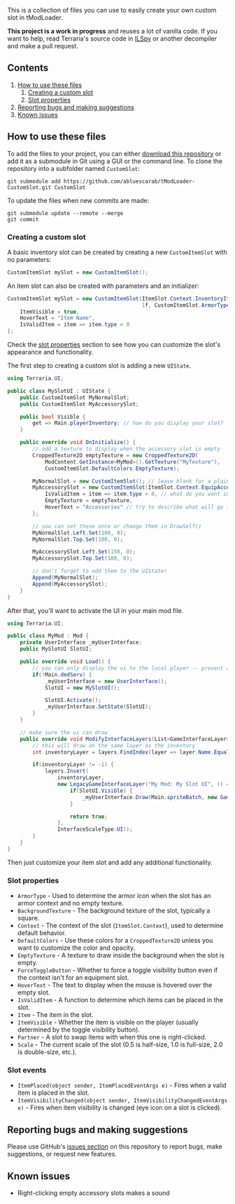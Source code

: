 ﻿This is a collection of files you can use to easily create your own custom slot in tModLoader.

**This project is a work in progress** and reuses a lot of vanilla code. If you want to help, read Terraria's source code in [ILSpy](https://github.com/icsharpcode/ILSpy) or another decompiler and make a pull request.

## Contents
1. [How to use these files](#how-to-use-these-files)
    1. [Creating a custom slot](#creating-a-custom-slot)
    2. [Slot properties](#slot-properties)
2. [Reporting bugs and making suggestions](#reporting-bugs-and-making-suggestions)
3. [Known issues](#known-issues)

## How to use these files
To add the files to your project, you can either [download this repository](https://github.com/abluescarab/tModLoader-CustomSlot/archive/master.zip) or add it as a submodule in Git using a GUI or the command line. To clone the repository into a subfolder named `CustomSlot`:
```
git submodule add https://github.com/abluescarab/tModLoader-CustomSlot.git CustomSlot
```

To update the files when new commits are made:
```
git submodule update --remote --merge
git commit
```

### Creating a custom slot
A basic inventory slot can be created by creating a new `CustomItemSlot` with no parameters:
```csharp
CustomItemSlot mySlot = new CustomItemSlot();
```
An item slot can also be created with parameters and an initializer:
```csharp
CustomItemSlot mySlot = new CustomItemSlot(ItemSlot.Context.InventoryItem,
                                           1f, CustomItemSlot.ArmorType.Head) {
    ItemVisible = true,
    HoverText = "Item Name",
    IsValidItem = item => item.type > 0
};
```
Check the [slot properties](#slot-properties) section to see how you can customize the slot's appearance and functionality.

The first step to creating a custom slot is adding a new `UIState`.
```csharp
using Terraria.UI;

public class MySlotUI : UIState {
    public CustomItemSlot MyNormalSlot;
    public CustomItemSlot MyAccessorySlot;

    public bool Visible {
        get => Main.playerInventory; // how do you display your slot?
    }

    public override void OnInitialize() {
        // add a texture to display when the accessory slot is empty
        CroppedTexture2D emptyTexture = new CroppedTexture2D(
            ModContent.GetInstance<MyMod>().GetTexture("MyTexture"),
            CustomItemSlot.DefaultColors.EmptyTexture);

        MyNormalSlot = new CustomItemSlot(); // leave blank for a plain inventory space
        MyAccessorySlot = new CustomItemSlot(ItemSlot.Context.EquipAccessory, 0.85f) {
            IsValidItem = item => item.type > 0, // what do you want in the slot?
            EmptyTexture = emptyTexture,
            HoverText = "Accessories" // try to describe what will go into the slot
        };

        // you can set these once or change them in DrawSelf()
        MyNormalSlot.Left.Set(100, 0);
        MyNormalSlot.Top.Set(100, 0);

        MyAccessorySlot.Left.Set(150, 0);
        MyAccessorySlot.Top.Set(100, 0);

        // don't forget to add them to the UIState!
        Append(MyNormalSlot);
        Append(MyAccessorySlot);
    }
}
```
After that, you'll want to activate the UI in your main mod file.
```csharp
using Terraria.UI;

public class MyMod : Mod {
    private UserInterface _myUserInterface;
    public MySlotUI SlotUI;

    public override void Load() {
        // you can only display the ui to the local player -- prevent an error message!
        if(!Main.dedServ) {
            _myUserInterface = new UserInterface();
            SlotUI = new MySlotUI();

            SlotUI.Activate();
            _myUserInterface.SetState(SlotUI);
        }
    }

    // make sure the ui can draw
    public override void ModifyInterfaceLayers(List<GameInterfaceLayer> layers) {
        // this will draw on the same layer as the inventory
        int inventoryLayer = layers.FindIndex(layer => layer.Name.Equals("Vanilla: Inventory"));

        if(inventoryLayer != -1) {
            layers.Insert(
                inventoryLayer,
                new LegacyGameInterfaceLayer("My Mod: My Slot UI", () => {
                    if(SlotUI.Visible) {
                        _myUserInterface.Draw(Main.spriteBatch, new GameTime());
                    }

                    return true;
                },
                InterfaceScaleType.UI));
        }
    }
}
```
Then just customize your item slot and add any additional functionality.

### Slot properties
* `ArmorType` - Used to determine the armor icon when the slot has an armor context and no empty texture.
* `BackgroundTexture` - The background texture of the slot, typically a square.
* `Context` - The context of the slot (`ItemSlot.Context`), used to determine default behavior.
* `DefaultColors` - Use these colors for a `CroppedTexture2D` unless you want to customize the color and opacity.
* `EmptyTexture` - A texture to draw inside the background when the slot is empty.
* `ForceToggleButton` - Whether to force a toggle visibility button even if the context isn't for an equipment slot.
* `HoverText` - The text to display when the mouse is hovered over the empty slot.
* `IsValidItem` - A function to determine which items can be placed in the slot.
* `Item` - The item in the slot.
* `ItemVisible` - Whether the item is visible on the player (usually determined by the toggle visibility button).
* `Partner` - A slot to swap items with when this one is right-clicked.
* `Scale` - The current scale of the slot (0.5 is half-size, 1.0 is full-size, 2.0 is double-size, etc.).

### Slot events
* `ItemPlaced(object sender, ItemPlacedEventArgs e)` - Fires when a valid item is placed in the slot.
* `ItemVisibilityChanged(object sender, ItemVisibilityChangedEventArgs e)` - Fires when item visibility is changed (eye icon on a slot is clicked).

## Reporting bugs and making suggestions
Please use GitHub's [issues section](https://github.com/abluescarab/tModLoader-CustomSlot/issues) on this repository to report bugs, make suggestions, or request new features.

## Known issues
* Right-clicking empty accessory slots makes a sound